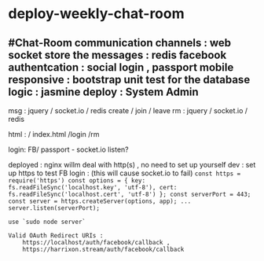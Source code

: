 # deploy-weekly-chat-room

#Chat-Room
communication channels : web socket
store the messages : redis
facebook authentcation : social login , passport
mobile responsive : bootstrap
unit test for the database logic : jasmine
deploy : System Admin
---
msg : jquery / socket.io / redis
create / join / leave rm : jquery / socket.io / redis

html : 
/ index.html
/login
/rm

login: FB/ passport - socket.io listen?

deployed : nginx willm deal with http(s) , no need to set up yourself
dev : 
    set up https to test FB login :
    (this will cause socket.io to fail)
    ```
    const https = require('https')
    const options = {
        key: fs.readFileSync('localhost.key', 'utf-8'),
        cert: fs.readFileSync('localhost.cert', 'utf-8')
    };
    const serverPort = 443;
    const server = https.createServer(options, app);
    ...
    server.listen(serverPort);
    ```
    
    use `sudo node server`

    Valid OAuth Redirect URIs : 
        https://localhost/auth/facebook/callback ,
        https://harrixon.stream/auth/facebook/callback